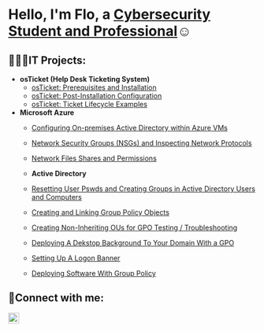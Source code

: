<h1>Hello, I'm Flo, a <a href="https://linkedin.com/in/shewaajadi">Cybersecurity Student and Professional</a>☺</h1>

<h2>👩🏿‍💻IT Projects:</h2>

- <b>osTicket (Help Desk Ticketing System)</b>
  - [osTicket: Prerequisites and Installation](https://github.com/florenceajadi/osticket-prereqs)
  - [osTicket: Post-Installation Configuration](https://github.com/florenceajadi/post-install-configu)
  - [osTicket: Ticket Lifecycle Examples](https://github.com/florenceajadi/florenceajadi1/ticket-lifecycle)
- <b>Microsoft Azure</b>
  - [Configuring On-premises Active Directory within Azure VMs](https://github.com/florenceajadi/configure-ad)
  - [Network Security Groups (NSGs) and Inspecting Network Protocols](https://github.com/florenceajadi/florenceajadi1/azure-network-protocols)
  - [Network Files Shares and Permissions](https://github.com/florenceajadi/network-files-shares-permissions)

  - <b>Active Directory </b>
  - [Resetting User Pswds and Creating Groups in Active Directory Users and Computers](https://github.com/florenceajadi/resetting-pswds)
  - [Creating and Linking Group Policy Objects](https://github.com/florenceajadi/creating-and-linking-gpos)
  - [Creating Non-Inheriting OUs for GPO Testing / Troubleshooting](https://github.com/florenceajadi/noninheriting-and-troubleshooting)
  - [Deploying A Dekstop Background To Your Domain With a GPO](https://github.com/florenceajadi/deploying-with-gpo)
  - [Setting Up A Logon Banner](https://github.com/florenceajadi/logon-banner)
  - [Deploying Software With Group Policy](https://github.com/florenceajadi/deploying-software-with-group-policy)

<h2>📱Connect with me:</h2>

[<img align="left" alt="Flo | LinkedIn" width="22px" src="https://cdn.jsdelivr.net/npm/simple-icons@v3/icons/linkedin.svg" />][linkedin]

[linkedin]: https://linkedin.com/in/shewaajadi
